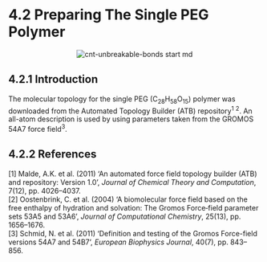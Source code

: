 # 4.2 Preparing The Single PEG Polymer

<p align="center">
  <img src="https://github.com/c-vandenberg/lammps-tutorials/assets/60201356/0d7184df-4101-436b-adc2-24cdbf2b4f0a" alt="cnt-unbreakable-bonds start md" width="" />
</p>

## 4.2.1 Introduction

The molecular topology for the single PEG (C<sub>28</sub>H<sub>58</sub>O<sub>15</sub>) polymer was downloaded from the Automated Topology Builder (ATB) repository<sup>1</sup> <sup>2</sup>. An all-atom description is used by using parameters taken from the GROMOS 54A7 force field<sup>3</sup>.

## 4.2.2 References
[1] Malde, A.K. et al. (2011) ‘An automated force field topology builder (ATB) and repository: Version 1.0’, *Journal of Chemical Theory and Computation*, 7(12), pp. 4026–4037. <br>
[2] Oostenbrink, C. et al. (2004) ‘A biomolecular force field based on the free enthalpy of hydration and solvation: The Gromos Force‐field parameter sets 53A5 and 53A6’, *Journal of Computational Chemistry*, 25(13), pp. 1656–1676. <br>
[3] Schmid, N. et al. (2011) ‘Definition and testing of the Gromos Force-field versions 54A7 and 54B7’, *European Biophysics Journal*, 40(7), pp. 843–856.
